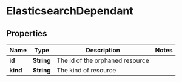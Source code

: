 # ElasticsearchDependant

## Properties
Name | Type | Description | Notes
------------ | ------------- | ------------- | -------------
**id** | **String** | The id of the orphaned resource | 
**kind** | **String** | The kind of resource | 
